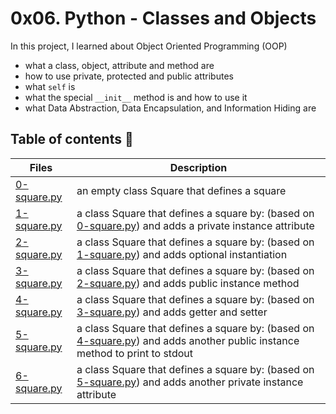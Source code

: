 # 0x06. Python - Classes and Objects

In this project, I learned about Object Oriented Programming (OOP)
- what a class, object, attribute and method are
- how to use private, protected and public attributes
- what `self` is
- what the special `__init__` method is and how to use it
- what Data Abstraction, Data Encapsulation, and Information Hiding are



## Table of contents :book:
Files | Description
----- | -----------
[0-square.py](./0-square.py) | an empty class Square that defines a square
[1-square.py](./1-square.py) | a class Square that defines a square by: (based on [0-square.py](./0-square.py)) and adds a private instance attribute
[2-square.py](./2-square.py) | a class Square that defines a square by: (based on [1-square.py](./1-square.py)) and adds optional instantiation
[3-square.py](./3-square.py) | a class Square that defines a square by: (based on [2-square.py](./2-square.py)) and adds public instance method
[4-square.py](./4-square.py) | a class Square that defines a square by: (based on [3-square.py](./3-square.py)) and adds getter and setter
[5-square.py](./5-square.py) | a class Square that defines a square by: (based on [4-square.py](./4-square.py)) and adds another public instance method to print to stdout
[6-square.py](./6-square.py) | a class Square that defines a square by: (based on [5-square.py](./5-square.py)) and adds another private instance attribute
